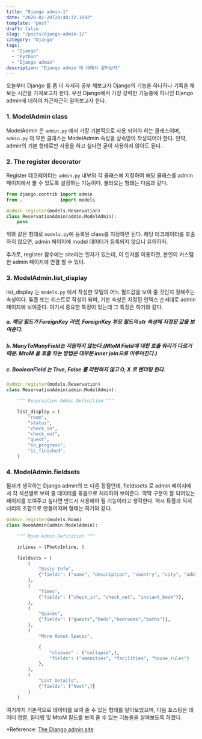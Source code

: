 ```yaml
---
title: "Django admin-1"
date: "2020-02-20T20:40:32.169Z"
template: "post"
draft: false
slug: "/posts/django-admin-1/"
category: "Django"
tags:
  - "Django"
  - "Python"
  - "Django admin"
description: "Django admin 에 대해서 알아보자"
---
```


오늘부터 Django 를 좀 더 자세히 공부 해보고자 Django의 기능을 하나하나 기록을 해보는 시간을 가져보고자 한다.
우선 Django에서 가장 강력한 기능중에 하나인 Django admin에 대하여 차근차근히 알아보고자 한다.

### 1. ModelAdmin class

ModelAdmin 은 `admin.py` 에서 가장 기본적으로 사용 되어야 하는 클래스이며, `admin.py` 의 모든 클래스는 ModelAdmin 속성을 상속받아 작성되어야 한다.
만약, admin의 기본 형테로만 사용을 하고 싶다면 굳이 사용하지 않아도 된다.

### 2. The register decorator

Register 데코레이터는 `admin.py` 내부의 각 클래스에 지정하여 해당 클래스를 admin 페이지에서 볼 수 있도록 설정하는 기능이다. 불러오는 형태는 다음과 같다.

```Python
from django.contrib import admin
from .              import models

@admin.register(models.Reservation)
class ReservationAdmin(admin.ModelAdmin):
    pass
```

위와 같은 형태로 `models.py`에 등록된 class를 지정하면 된다. 해당 데코레이터를 호출하지 않으면, admin 페이지에 model 데이터가 등록되지 않으니 유의하자.

추가로, register 함수에는 site라는 인자가 있는데, 이 인자를 이용하면, 본인이 커스텀한 admin 페이지에 연결 할 수 있다.

### 3. ModelAdmin.list_display

list_display 는 `models.py` 에서 작성한 모델의 어느 필드값을 보여 줄 것인지 정해주는 속성이다. 튜플 또는 리스트로 작성이 되며, 기본 속성은 지정된 인덱스 순서대로 admin 페이지에 보여준다. 여기서 중요한 특징이 있는데 그 특징은 하기와 같다.

##### a. 해당 필드가 ForeignKey 라면, ForeignKey 부모 필드의 **str** 속성에 지정된 값을 보여준다.

##### b. ManyToManyField는 지원하지 않는다.(MtoM Field에 대한 호출 쿼리가 다르기 때문. MtoM 을 호출 하는 방법은 대부분 inner join으로 이루어진다.)

##### c. BooleanField 는 True, False 를 리턴하지 않고 O, X 로 렌더링 된다.

```Python
@admin.register(models.Reservation)
class ReservationAdmin(admin.ModelAdmin):

    """ Reservation Admin Definition """

    list_display = (
        "room",
        "status",
        "check_in",
        "check_out",
        "guest",
        "in_progress",
        "is_finished",
    )
```

### 4. ModelAdmin.fieldsets

필자가 생각하는 Django admin의 또 다른 장점인데, fieldssets 로 admin 페이지에서 각 섹션별로 보여 줄 데이터를 묶음으로 처리하여 보여준다. 딱딱 구분이 잘 되어있는 페이지를 보여주고 싶다면 반드시 사용해아 될 기능이라고 생각한다. 역시 튜플과 딕셔너리의 조합으로 만들어지며 형태는 하기와 같다.

```Python
@admin.register(models.Room)
class RoomAdmin(admin.ModelAdmin):

    """ Room Admin Definition """

    inlines = (PhotoInline, )

    fieldsets = (
        (
            "Basic Info",
            {"fields": ("name", "description", "country", "city", "address", "price", "room_type")},
        ),
        (
            "Times",
            {"fields": ("check_in", "check_out", "instant_book")},
        ),
        (
            "Spaces",
            {"fields": ("guests","beds","bedrooms","baths")},
        ),
        (
            "More About Spaces",

            {
                "classes" : ("collapse",),
                "fields": ("amenities", "facilities", "house_rules")
            },
        ),
        (
            "Last Details",
            {"fields": ("host",)}
        )
    )
```

여기까지 기본적으로 데이터를 보여 줄 수 있는 형태를 알아보았으며, 다음 포스팅은 데이터 정렬, 필터링 및 MtoM 필드를 보여 줄 수 있는 기능들을 살펴보도록 하겠다.

\*Reference:
[The Django admin site](https://docs.djangoproject.com/en/3.0/ref/contrib/admin/)
